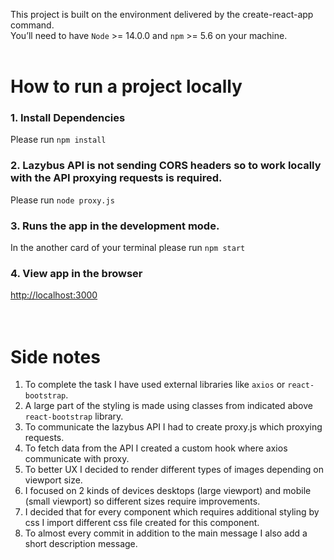 This project is built on the environment delivered by the create-react-app command. <br/>
You’ll need to have `Node` >= 14.0.0 and `npm` >= 5.6 on your machine. <br/><br/>

# How to run a project locally

### 1. Install Dependencies
Please run `npm install`<br/>

### 2. Lazybus API is not sending CORS headers so to work locally with the API proxying requests is required.
Please run `node proxy.js`<br/>

### 3. Runs the app in the development mode.
In the another card of your terminal please run `npm start`<br/>

### 4. View app in the browser
[http://localhost:3000](http://localhost:3000)<br/><br/><br/>


# Side notes
1. To complete the task I have used external libraries like `axios` or `react-bootstrap`.
2. A large part of the styling is made using classes from indicated above `react-bootstrap` library.
3. To communicate the lazybus API I had to create proxy.js which proxying requests.
4. To fetch data from the API I created a custom hook where axios communicate with proxy.
5. To better UX I decided to render different types of images depending on viewport size.
6. I focused on 2 kinds of devices desktops (large viewport) and mobile (small viewport) so different sizes require improvements.
7. I decided that for every component which requires additional styling by css I import different css file created for this component.
8. To almost every commit in addition to the main message I also add a short description message.
